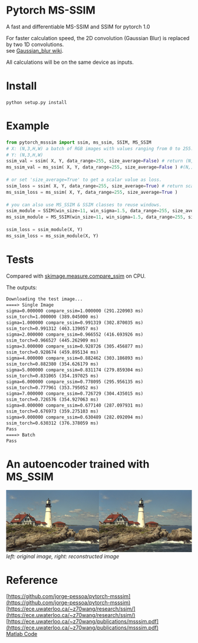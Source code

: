 # Pytorch MS-SSIM

A fast and differentiable MS-SSIM and SSIM for pytorch 1.0

For faster calculation speed, the 2D convolution (Gaussian Blur) is replaced by two 1D convolutions.  
see [Gaussian_blur wiki](https://en.wikipedia.org/wiki/Gaussian_blur#Implementation).

All calculations will be on the same device as inputs.

# Install
```
python setup.py install
```

# Example

```python
from pytorch_msssim import ssim, ms_ssim, SSIM, MS_SSIM
# X: (N,3,H,W) a batch of RGB images with values ranging from 0 to 255.
# Y: (N,3,H,W)  
ssim_val = ssim( X, Y, data_range=255, size_average=False) # return (N,)
ms_ssim_val = ms_ssim( X, Y, data_range=255, size_average=False ) #(N,)

# or set 'size_average=True' to get a scalar value as loss.
ssim_loss = ssim( X, Y, data_range=255, size_average=True) # return scalar value
ms_ssim_loss = ms_ssim( X, Y, data_range=255, size_average=True )

# you can also use MS_SSIM & SSIM classes to reuse windows. 
ssim_module = SSIM(win_size=11, win_sigma=1.5, data_range=255, size_average=True, channel=3)
ms_ssim_module = MS_SSIM(win_size=11, win_sigma=1.5, data_range=255, size_average=True, channel=3)

ssim_loss = ssim_module(X, Y)
ms_ssim_loss = ms_ssim_module(X, Y)
```

# Tests

Compared with [skimage.measure.compare_ssim](https://scikit-image.org/docs/dev/api/skimage.measure.html#skimage.measure.compare_ssim) on CPU.

The outputs:
```
Downloading the test image...
====> Single Image
sigma=0.000000 compare_ssim=1.000000 (291.220903 ms) ssim_torch=1.000000 (389.045000 ms)
sigma=1.000000 compare_ssim=0.991319 (302.870035 ms) ssim_torch=0.991312 (463.139057 ms)
sigma=2.000000 compare_ssim=0.966552 (416.693926 ms) ssim_torch=0.966527 (445.262909 ms)
sigma=3.000000 compare_ssim=0.928726 (305.456877 ms) ssim_torch=0.928674 (459.895134 ms)
sigma=4.000000 compare_ssim=0.882462 (303.186893 ms) ssim_torch=0.882380 (354.626179 ms)
sigma=5.000000 compare_ssim=0.831174 (279.859304 ms) ssim_torch=0.831065 (354.197025 ms)
sigma=6.000000 compare_ssim=0.778095 (295.956135 ms) ssim_torch=0.777961 (353.795052 ms)
sigma=7.000000 compare_ssim=0.726729 (304.435015 ms) ssim_torch=0.726576 (354.927063 ms)
sigma=8.000000 compare_ssim=0.677140 (287.097931 ms) ssim_torch=0.676973 (359.275103 ms)
sigma=9.000000 compare_ssim=0.630489 (282.092094 ms) ssim_torch=0.630312 (376.378059 ms)
Pass
====> Batch
Pass
```

# An autoencoder trained with MS_SSIM

![results](https://github.com/VainF/Images/blob/master/pytorch_msssim/ae_ms_ssim.jpg)
*left: original image, right: reconstructed image*

# Reference

[https://github.com/jorge-pessoa/pytorch-msssim](https://github.com/jorge-pessoa/pytorch-msssim)  
[https://ece.uwaterloo.ca/~z70wang/research/ssim/](https://ece.uwaterloo.ca/~z70wang/research/ssim/)  
[https://ece.uwaterloo.ca/~z70wang/publications/msssim.pdf](https://ece.uwaterloo.ca/~z70wang/publications/msssim.pdf)  
[Matlab Code](https://ece.uwaterloo.ca/~z70wang/research/iwssim/)  
